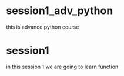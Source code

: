 # session1_adv_python
this is advance python course

# session1
in this session 1 we are going to learn function

